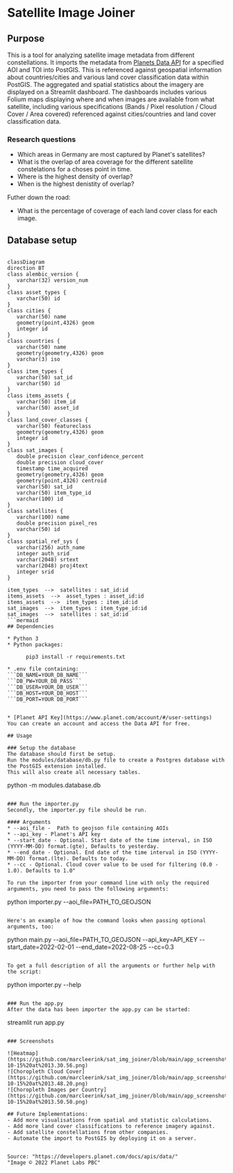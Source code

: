# Satellite Image Joiner

## Purpose
This is a tool for analyzing satellite image metadata from different constellations. It imports the metadata from [Planets Data API](https://developers.planet.com/docs/apis/data/) for a specified AOI and TOI into PostGIS. This is referenced against geospatial information about countries/cities and various land cover classification data within PostGIS. 
The aggregated and spatial statistics about the imagery are displayed on a Streamlit dashboard.  The dashboards includes various Folium maps displaying where and when images are available from what satellite, including various specifications (Bands / Pixel resolution / Cloud Cover / Area covered) referenced against cities/countries and land cover classification data. 

### Research questions
* Which areas in Germany are most captured by Planet's satellites?
* What is the overlap of area coverage for the different satellite constelations for a choses point in time.
* Where is the highest density of overlap?
* When is the highest denistity of overlap?

Futher down the road:
* What is the percentage of coverage of each land cover class for each image.

## Database setup
```mermaid

classDiagram
direction BT
class alembic_version {
   varchar(32) version_num
}
class asset_types {
   varchar(50) id
}
class cities {
   varchar(50) name
   geometry(point,4326) geom
   integer id
}
class countries {
   varchar(50) name
   geometry(geometry,4326) geom
   varchar(3) iso
}
class item_types {
   varchar(50) sat_id
   varchar(50) id
}
class items_assets {
   varchar(50) item_id
   varchar(50) asset_id
}
class land_cover_classes {
   varchar(50) featureclass
   geometry(geometry,4326) geom
   integer id
}
class sat_images {
   double precision clear_confidence_percent
   double precision cloud_cover
   timestamp time_acquired
   geometry(geometry,4326) geom
   geometry(point,4326) centroid
   varchar(50) sat_id
   varchar(50) item_type_id
   varchar(100) id
}
class satellites {
   varchar(100) name
   double precision pixel_res
   varchar(50) id
}
class spatial_ref_sys {
   varchar(256) auth_name
   integer auth_srid
   varchar(2048) srtext
   varchar(2048) proj4text
   integer srid
}

item_types  -->  satellites : sat_id:id
items_assets  -->  asset_types : asset_id:id
items_assets  -->  item_types : item_id:id
sat_images  -->  item_types : item_type_id:id
sat_images  -->  satellites : sat_id:id
```mermaid
## Dependencies

* Python 3
* Python packages:

      pip3 install -r requirements.txt

* .env file containing:
```DB_NAME=YOUR_DB_NAME```
```DB_PW=YOUR_DB_PASS```
```DB_USER=YOUR_DB_USER```
```DB_HOST=YOUR_DB_HOST```
```DB_PORT=YOUR DB_PORT```


* [Planet API Key](https://www.planet.com/account/#/user-settings) 
You can create an account and access the Data API for free.

## Usage

### Setup the database
The database should first be setup.
Run the modules/database/db.py file to create a Postgres database with the PostGIS extension installed. 
This will also create all necessary tables.
```
python -m modules.database.db
```

### Run the importer.py
Secondly, the importer.py file should be run.

#### Arguments 
* --aoi_file -  Path to geojson file containing AOIs
* --api_key - Planet's API key
* --start_date - Optional. Start date of the time interval, in ISO (YYYY-MM-DD) format.(gte), Defaults to yesterday.
* --end_date - Optional. End date of the time interval in ISO (YYYY-MM-DD) format.(lte). Defaults to today.
* --cc - Optional. Cloud cover value to be used for filtering (0.0 - 1.0). Defaults to 1.0"

To run the importer from your command line with only the required arguments, you need to pass the following arguments:

```
python importer.py --aoi_file=PATH_TO_GEOJSON
```

Here's an example of how the command looks when passing optional arguments, too:

```
python main.py --aoi_file=PATH_TO_GEOJSON --api_key=API_KEY --start_date=2022-02-01 --end_date=2022-08-25 --cc=0.3
```

To get a full description of all the arguments or further help with the script:

```
python importer.py --help
```

### Run the app.py
After the data has been importer the app.py can be started:

```
streamlit run app.py
```

### Screenshots

![Heatmap](https://github.com/marcleerink/sat_img_joiner/blob/main/app_screenshots/Screenshot%202022-10-15%20at%2013.30.56.png)
![Choropleth Cloud Cover](https://github.com/marcleerink/sat_img_joiner/blob/main/app_screenshots/Screenshot%202022-10-15%20at%2013.48.20.png)
![Choropleth Images per Country](https://github.com/marcleerink/sat_img_joiner/blob/main/app_screenshots/Screenshot%202022-10-15%20at%2013.50.50.png)

## Future Implementations:
- Add more visualisations from spatial and statistic calculations.
- Add more land cover classifications to reference imagery against.
- Add satellite constellations from other companies.
- Automate the import to PostGIS by deploying it on a server.


Source: "https://developers.planet.com/docs/apis/data/"
"Image © 2022 Planet Labs PBC"